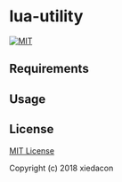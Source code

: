 # lua-utility

[![MIT](https://img.shields.io/badge/license-MIT-blue.svg)](https://github.com/xiedacon/lua-resty-logger/blob/master/LICENSE)

## Requirements

## Usage

## License

[MIT License](https://github.com/xiedacon/lua-resty-logger/blob/master/LICENSE)

Copyright (c) 2018 xiedacon